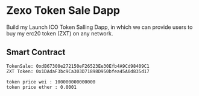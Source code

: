 # Zexo Token Sale Dapp

Build my Launch ICO Token Salling Dapp, in which we can provide users to buy my erc20 token (ZXT) on any network.


## Smart Contract

```
TokenSale: 0xdB67300e272150eF26523Ee30Efb4A9Cd98409C1
ZXT Token: 0x1DAdaF3bc9Ca303D71898D950bfea45A0d835d17

token price wei : 100000000000000
token price ether : 0.0001 
```
